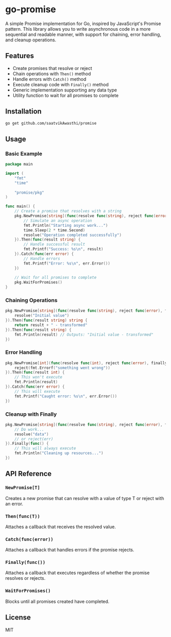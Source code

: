 # go-promise

A simple Promise implementation for Go, inspired by JavaScript's Promise pattern. This library allows you to write asynchronous code in a more sequential and readable manner, with support for chaining, error handling, and cleanup operations.

## Features

- Create promises that resolve or reject
- Chain operations with `Then()` method
- Handle errors with `Catch()` method
- Execute cleanup code with `Finally()` method
- Generic implementation supporting any data type
- Utility function to wait for all promises to complete

## Installation

```bash
go get github.com/saatvikAwasthi/promise
```

## Usage

### Basic Example

```go
package main

import (
    "fmt"
    "time"
    
    "promise/pkg"
)

func main() {
    // Create a promise that resolves with a string
    pkg.NewPromise[string](func(resolve func(string), reject func(error), finally func()) {
        // Simulate an async operation
        fmt.Println("Starting async work...")
        time.Sleep(2 * time.Second)
        resolve("Operation completed successfully")
    }).Then(func(result string) {
        // Handle successful result
        fmt.Printf("Success: %s\n", result)
    }).Catch(func(err error) {
        // Handle errors
        fmt.Printf("Error: %s\n", err.Error())
    })
    
    // Wait for all promises to complete
    pkg.WaitForPromises()
}
```

### Chaining Operations

```go
pkg.NewPromise[string](func(resolve func(string), reject func(error), finally func()) {
    resolve("Initial value")
}).Then(func(result string) string {
    return result + " - transformed"
}).Then(func(result string) {
    fmt.Println(result) // Outputs: "Initial value - transformed"
})
```

### Error Handling

```go
pkg.NewPromise[int](func(resolve func(int), reject func(error), finally func()) {
    reject(fmt.Errorf("something went wrong"))
}).Then(func(result int) {
    // This won't execute
    fmt.Println(result)
}).Catch(func(err error) {
    // This will execute
    fmt.Printf("Caught error: %s\n", err.Error())
})
```

### Cleanup with Finally

```go
pkg.NewPromise[string](func(resolve func(string), reject func(error), finally func()) {
    // Do work...
    resolve("data")
    // or reject(err)
}).Finally(func() {
    // This will always execute
    fmt.Println("Cleaning up resources...")
})
```

## API Reference

### `NewPromise[T]`

Creates a new promise that can resolve with a value of type T or reject with an error.

### `Then(func(T))`

Attaches a callback that receives the resolved value.

### `Catch(func(error))`

Attaches a callback that handles errors if the promise rejects.

### `Finally(func())`

Attaches a callback that executes regardless of whether the promise resolves or rejects.

### `WaitForPromises()`

Blocks until all promises created have completed.

## License

MIT
